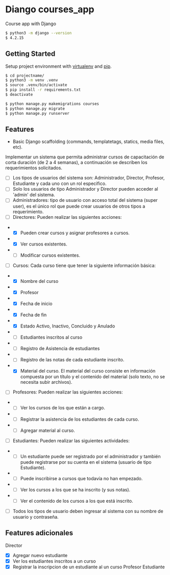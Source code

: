 # Diango courses_app
Course app with Django

```bash
$ python3 -m django --version
$ 4.2.15
```

## Getting Started

Setup project environment with [virtualenv](https://virtualenv.pypa.io) and [pip](https://pip.pypa.io).

```bash
$ cd projectname/
$ python3 -m venv .venv
$ source .venv/bin/activate
$ pip install -r requirements.txt
$ deactivate

$ python manage.py makemigrations courses
$ python manage.py migrate
$ python manage.py runserver
```

## Features

* Basic Django scaffolding (commands, templatetags, statics, media files, etc).

Implementar un sistema que permita administrar cursos de capacitación de corta duración (de 2 a 4 semanas), a continuación se describen los requerimientos solicitados.

- [ ] Los tipos de usuarios del sistema son: Administrador, Director, Profesor, Estudiante y cada uno con un rol especifico.
- [ ] Solo los usuarios de tipo Administrador y Director pueden acceder al 'admin' del sistema.
- [ ] Administradores: tipo de usuario con acceso total del sistema (super user), es el único rol que puede crear usuarios de otros tipos a requerimiento.
- [ ] Directores: Pueden realizar las siguientes acciones:
- - [x] Pueden crear cursos y asignar profesores a cursos.
- - [x] Ver cursos existentes.
- - [ ] Modificar cursos existentes.
- [ ] Cursos: Cada curso tiene que tener la siguiente información básica:
- - [x] Nombre del curso
- - [x] Profesor
- - [x] Fecha de inicio
- - [x] Fecha de fin
- - [x] Estado Activo, Inactivo, Concluido y Anulado
- - [ ] Estudiantes inscritos al curso
- - [ ] Registro de Asistencia de estudiantes
- - [ ] Registro de las notas de cada estudiante inscrito.
- - [x] Material del curso. El material del curso consiste en información compuesta por un título y el contenido del material (solo texto, no se necesita subir archivos).
- [ ] Profesores: Pueden realizar las siguientes acciones:
- - [ ] Ver los cursos de los que están a cargo.
- - [ ] Registrar la asistencia de los estudiantes de cada curso.
- - [ ] Agregar material al curso.
- [ ] Estudiantes: Pueden realizar las siguientes actividades:
- - [ ] Un estudiante puede ser registrado por el administrador y también puede registrarse por su cuenta en el sistema (usuario de tipo Estudiante).
- - [ ] Puede inscribirse a cursos que todavía no han empezado.
- - [ ] Ver los cursos a los que se ha inscrito (y sus notas).
- - [ ] Ver el contenido de los cursos a los que está inscrito.
- [ ] Todos los tipos de usuario deben ingresar al sistema con su nombre de usuario y contraseña.


## Features adicionales
Director
- [x] Agregar nuevo estudiante
- [x] Ver los estudiantes inscritos a un curso
- [x] Registrar la inscripcion de un estudiante al un curso
Profesor
Estudiante
